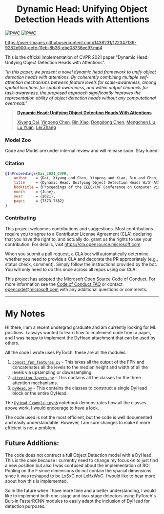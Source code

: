 
<div align="center">   

# Dynamic Head: Unifying Object Detection Heads with Attentions
</div>

[![PWC](https://img.shields.io/endpoint.svg?url=https://paperswithcode.com/badge/dynamic-head-unifying-object-detection-heads/object-detection-on-coco-minival)](https://paperswithcode.com/sota/object-detection-on-coco-minival?p=dynamic-head-unifying-object-detection-heads)
[![PWC](https://img.shields.io/endpoint.svg?url=https://paperswithcode.com/badge/dynamic-head-unifying-object-detection-heads/object-detection-on-coco)](https://paperswithcode.com/sota/object-detection-on-coco?p=dynamic-head-unifying-object-detection-heads)

https://user-images.githubusercontent.com/1438231/122347136-9282e900-cefe-11eb-8b36-ebe08736ec97.mp4


This is the official implementation of CVPR 2021 paper "Dynamic Head: Unifying Object Detection Heads with Attentions". 

_"In this paper, we present a novel dynamic head framework to unify object detection heads with attentions. 
By coherently combining multiple self-attention mechanisms between feature levels for scale-awareness, among spatial locations for spatial-awareness, and within output channels for task-awareness, the proposed approach significantly improves the representation ability of object detection heads without any computational overhead."_


>[**Dynamic Head: Unifying Object Detection Heads With Attentions**](https://arxiv.org/pdf/2106.08322.pdf)
>
>[Xiyang Dai](https://scholar.google.com/citations?user=QC8RwcoAAAAJ&hl=en), [Yinpeng Chen](https://scholar.google.com/citations?user=V_VpLksAAAAJ&hl=en), [Bin Xiao](https://scholar.google.com/citations?user=t5HZdzoAAAAJ&hl=en), [Dongdong Chen](https://scholar.google.com/citations?user=sYKpKqEAAAAJ&hl=zh-CN), [Mengchen Liu](https://scholar.google.com/citations?user=cOPQtYgAAAAJ&hl=zh-CN), [Lu Yuan](https://scholar.google.com/citations?user=k9TsUVsAAAAJ&hl=en), [Lei Zhang](https://scholar.google.com/citations?user=fIlGZToAAAAJ&hl=en) 



### Model Zoo

Code and Model are under internal review and will release soon. Stay tuned!


### Citation

```BibTeX
@InProceedings{Dai_2021_CVPR,
    author    = {Dai, Xiyang and Chen, Yinpeng and Xiao, Bin and Chen, Dongdong and Liu, Mengchen and Yuan, Lu and Zhang, Lei},
    title     = {Dynamic Head: Unifying Object Detection Heads With Attentions},
    booktitle = {Proceedings of the IEEE/CVF Conference on Computer Vision and Pattern Recognition (CVPR)},
    month     = {June},
    year      = {2021},
    pages     = {7373-7382}
}
```



### Contributing

This project welcomes contributions and suggestions.  Most contributions require you to agree to a
Contributor License Agreement (CLA) declaring that you have the right to, and actually do, grant us
the rights to use your contribution. For details, visit https://cla.opensource.microsoft.com.

When you submit a pull request, a CLA bot will automatically determine whether you need to provide
a CLA and decorate the PR appropriately (e.g., status check, comment). Simply follow the instructions
provided by the bot. You will only need to do this once across all repos using our CLA.

This project has adopted the [Microsoft Open Source Code of Conduct](https://opensource.microsoft.com/codeofconduct/).
For more information see the [Code of Conduct FAQ](https://opensource.microsoft.com/codeofconduct/faq/) or
contact [opencode@microsoft.com](mailto:opencode@microsoft.com) with any additional questions or comments.

------
# My Notes

Hi there, I am a recent undergrad graduate and am currently looking for ML positions. I always wanted to learn how to implement code from a paper, and I was happy to implement the DyHead attachment that can be used by others. 

All the code I wrote uses PyTorch, these are all the modules:
1. [`concat_fpn_features.py`](./torch/concat_fpn_output.py) - This takes all the output of the FPN and concatenates all the levels to the median height and width of all the levels via upsampling or downsampling.
2. [`attention_layers.py`](./torch/attention_layers.py) - This contains all the classes for the three attention mechanisms.
3. [`DyHead.py`](./torch/DyHead.py) - This contains the classes to construct a single DyHead block or the entire DyHead.

The [`DyHead_Example.ipynb`](./torch/DyHead_Example.ipynb) notebook demonstrates how all the classes above work, I would encourage to have a look.

The code used is not the most efficient, but the code is well documented and easily understandable. However, I am sure changes to make it more efficient is not a problem.

## Future Additions:
The code does not contruct a full Object Detection model with a DyHead. This is the case because I currently need to change my focus on to just find a new position but also I was confused about the implementation of ROI Pooling on the F since dimensions do not contain the spacial dimensions since it was reshaped to be LxSxC not LxHxWxC. I would like to hear more about how this is implemented.

So in the future when I have more time and a better understanding, I would like to implement both one-stage and two-stage detectors using PyTorch's Buit-in FasterRCNN modules to easily adapt the inclusion of DyHead for detection purposes.
